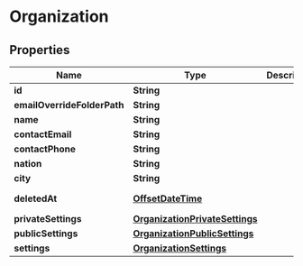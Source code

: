 

# Organization

## Properties

Name | Type | Description | Notes
------------ | ------------- | ------------- | -------------
**id** | **String** |  |  [optional]
**emailOverrideFolderPath** | **String** |  |  [optional]
**name** | **String** |  |  [optional]
**contactEmail** | **String** |  |  [optional]
**contactPhone** | **String** |  |  [optional]
**nation** | **String** |  |  [optional]
**city** | **String** |  |  [optional]
**deletedAt** | [**OffsetDateTime**](OffsetDateTime.md) |  |  [optional] [readonly]
**privateSettings** | [**OrganizationPrivateSettings**](OrganizationPrivateSettings.md) |  |  [optional]
**publicSettings** | [**OrganizationPublicSettings**](OrganizationPublicSettings.md) |  |  [optional]
**settings** | [**OrganizationSettings**](OrganizationSettings.md) |  |  [optional]



